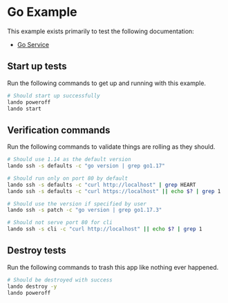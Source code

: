 Go Example
==========

This example exists primarily to test the following documentation:

* [Go Service](https://docs.devwithlando.io/tutorials/go.html)

Start up tests
--------------

Run the following commands to get up and running with this example.

```bash
# Should start up successfully
lando poweroff
lando start
```

Verification commands
---------------------

Run the following commands to validate things are rolling as they should.

```bash
# Should use 1.14 as the default version
lando ssh -s defaults -c "go version | grep go1.17"

# Should run only on port 80 by default
lando ssh -s defaults -c "curl http://localhost" | grep HEART
lando ssh -s defaults -c "curl https://localhost" || echo $? | grep 1

# Should use the version if specified by user
lando ssh -s patch -c "go version | grep go1.17.3"

# Should not serve port 80 for cli
lando ssh -s cli -c "curl http://localhost" || echo $? | grep 1
```

Destroy tests
-------------

Run the following commands to trash this app like nothing ever happened.

```bash
# Should be destroyed with success
lando destroy -y
lando poweroff
```
